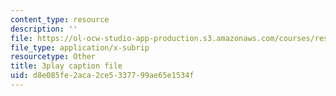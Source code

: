 ```yaml
---
content_type: resource
description: ''
file: https://ol-ocw-studio-app-production.s3.amazonaws.com/courses/res-6-012-introduction-to-probability-spring-2018/d8e085fe2aca2ce5337799ae65e1534f_mgAhDIdbUK8.srt
file_type: application/x-subrip
resourcetype: Other
title: 3play caption file
uid: d8e085fe-2aca-2ce5-3377-99ae65e1534f
---
```

